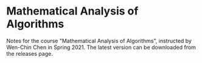 # Mathematical Analysis of Algorithms
Notes for the course "Mathematical Analysis of Algorithms", instructed by Wen-Chin Chen in Spring 2021. The latest version can be downloaded from the releases page.
